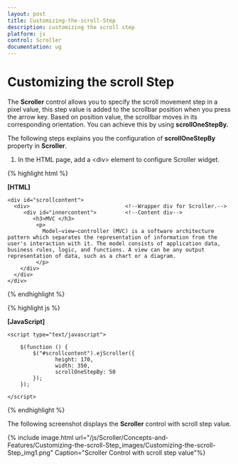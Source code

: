 ```yaml
---
layout: post
title: Customizing-the-scroll-Step
description: customizing the scroll step
platform: js
control: Scroller
documentation: ug
---
```


# Customizing the scroll Step

The **Scroller** control allows you to specify the scroll movement step in a pixel value, this step value is added to the scrollbar position when you press the arrow key. Based on position value, the scrollbar moves in its corresponding orientation. You can achieve this by using **scrollOneStepBy.**

The following steps explains you the configuration of **scrollOneStepBy** property in **Scroller**. 

1. In the HTML page, add a &lt;div&gt; element to configure Scroller widget.

{% highlight html %}

**[HTML]**

	<div id="scrollcontent">
	  <div>                              <!--Wrapper div for Scroller.-->
	     <div id="innercontent">         <!--Content div-->
	        <h3>MVC </h3>
	         <p>
	           Model–view–controller (MVC) is a software architecture pattern which separates the representation of information from the user's interaction with it. The model consists of application data, business rules, logic, and functions. A view can be any output representation of data, such as a chart or a diagram.
	         </p>
	    </div>
	  </div>
	</div>


{% endhighlight %}

{% highlight js %}

**[JavaScript]**

	<script type="text/javascript">
	
	    $(function () {
	        $("#scrollcontent").ejScroller({ 
	               height: 170, 
	               width: 350,
	               scrollOneStepBy: 50
	        });
	    }); 
	   
	</script>


{% endhighlight %}

The following screenshot displays the **Scroller** control with scroll step value.

{% include image.html url="/js/Scroller/Concepts-and-Features/Customizing-the-scroll-Step_images/Customizing-the-scroll-Step_img1.png" Caption="Scroller Control with scroll step value"%}


